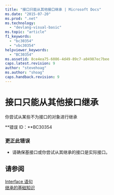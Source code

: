 ```yaml
---
title: "接口只能从其他接口继承 | Microsoft Docs"
ms.date: "2015-07-20"
ms.prod: ".net"
ms.technology: 
  - "devlang-visual-basic"
ms.topic: "article"
f1_keywords: 
  - "bc30354"
  - "vbc30354"
helpviewer_keywords: 
  - "BC30354"
ms.assetid: 8ce4ea75-6086-4d49-89c7-a04987ec7bee
caps.latest.revision: 9
author: "stevehoag"
ms.author: "shoag"
caps.handback.revision: 9
---
```

# 接口只能从其他接口继承
你尝试从某些不为接口的对象进行继承  
  
 **错误 ID：**BC30354  
  
### 更正此错误  
  
-   请确保基接口或你尝试从其继承的接口是实际接口。  
  
## 请参阅  
 [Interface 语句](../../visual-basic/language-reference/statements/interface-statement.md)   
 [继承的基础知识](../../visual-basic/programming-guide/language-features/objects-and-classes/inheritance-basics.md)